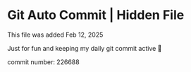 # Git Auto Commit | Hidden File

This file was added Feb 12, 2025

Just for fun and keeping my daily git commit active 🤪

commit number: 226688
